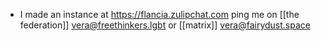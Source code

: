 - I made an instance at https://flancia.zulipchat.com ping me on [[the federation]] vera@freethinkers.lgbt or [[matrix]] vera@fairydust.space
